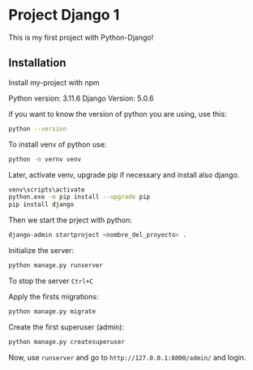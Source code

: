 # Project Django 1

This is my first project with Python-Django!


## Installation

Install my-project with npm

Python version: 3.11.6
Django Version: 5.0.6

if you want to know the version of python you are using, use this:
```bash
python --version
```

To install venv of python use:
```bash
python -m vernv venv
```

Later, activate venv, upgrade pip if necessary and install also django.
```bash
venv\scripts\activate
python.exe -m pip install --upgrade pip
pip install django
```

Then we start the prject with python:
```bash
django-admin startproject <nombre_del_proyecto> .
```

Initialize the server:
```bash
python manage.py runserver
```
To stop the server `Ctrl+C`

Apply the firsts migrations:
```bash
python manage.py migrate
```

Create the first superuser (admin):
```bash
python manage.py createsuperuser
```

Now, use `runserver` and go to `http://127.0.0.1:8000/admin/` and login.